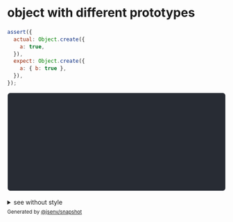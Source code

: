 # object with different prototypes

```js
assert({
  actual: Object.create({
    a: true,
  }),
  expect: Object.create({
    a: { b: true },
  }),
});
```

![img](throw.svg)

<details>
  <summary>see without style</summary>

```console
AssertionError: actual and expect are different

actual: {
  __proto__: {
    a: true,
  },
}
expect: {
  __proto__: {
    a: {
      b: true,
    },
  },
}
```

</details>


<sub>
  Generated by <a href="https://github.com/jsenv/core/tree/main/packages/independent/snapshot">@jsenv/snapshot</a>
</sub>
